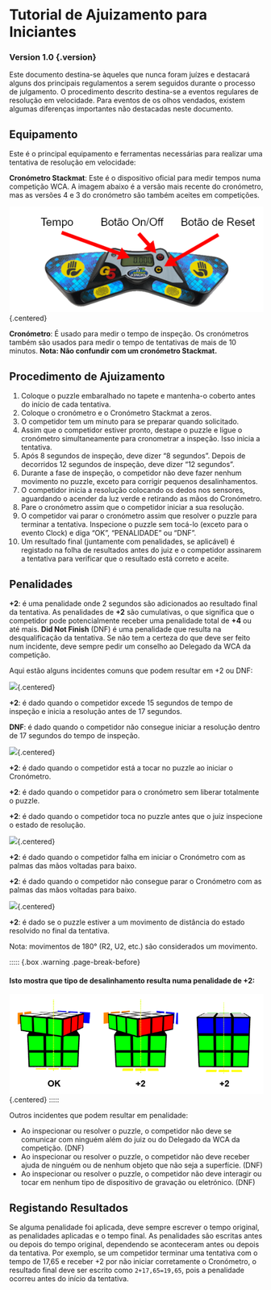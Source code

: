 # Tutorial de Ajuizamento para Iniciantes

### Version 1.0 {.version}

Este documento destina-se àqueles que nunca foram juízes e destacará alguns dos principais regulamentos a serem seguidos durante o processo de julgamento. O procedimento descrito destina-se a eventos regulares de resolução em velocidade. Para eventos de os olhos vendados, existem algumas diferenças importantes não destacadas neste documento.

## Equipamento

Este é o principal equipamento e ferramentas necessárias para realizar uma tentativa de resolução em velocidade:

**Cronómetro Stackmat**: Este é o dispositivo oficial para medir tempos numa competição WCA. A imagem abaixo é a versão mais recente do cronómetro, mas as versões 4 e 3 do cronómetro são também aceites em competições.

![](images/timer-pt.png){.centered}

**Cronómetro**: É usado para medir o tempo de inspeção. Os cronómetros também são usados para medir o tempo de tentativas de mais de 10 minutos. **Nota: Não confundir com um cronómetro Stackmat.**

## Procedimento de Ajuizamento

1. Coloque o puzzle embaralhado no tapete e mantenha-o coberto antes do início de cada tentativa.
2. Coloque o cronómetro e o Cronómetro Stackmat a zeros.
3. O competidor tem um minuto para se preparar quando solicitado.
4. Assim que o competidor estiver pronto, destape o puzzle e ligue o cronómetro simultaneamente para cronometrar a inspeção. Isso inicia a tentativa.
5. Após 8 segundos de inspeção, deve dizer “8 segundos”. Depois de decorridos 12 segundos de inspeção, deve dizer “12 segundos”.
6. Durante a fase de inspeção, o competidor não deve fazer nenhum movimento no puzzle, exceto para corrigir pequenos desalinhamentos.
7. O competidor inicia a resolução colocando os dedos nos sensores, aguardando o acender da luz verde e retirando as mãos do Cronómetro.
8. Pare o cronómetro assim que o competidor iniciar a sua resolução.
9. O competidor vai parar o cronómetro assim que resolver o puzzle para terminar a tentativa. Inspecione o puzzle sem tocá-lo (exceto para o evento Clock) e diga “OK”, “PENALIDADE” ou “DNF”.
10. Um resultado final (juntamente com penalidades, se aplicável) é registado na folha de resultados antes do juiz e o competidor assinarem a tentativa para verificar que o resultado está correto e aceite.

## Penalidades

**+2**: é uma penalidade onde 2 segundos são adicionados ao resultado final da tentativa. As penalidades de **+2** são cumulativas, o que significa que o competidor pode potencialmente receber uma penalidade total de **+4** ou até mais. **Did Not Finish** (DNF) é uma penalidade que resulta na desqualificação da tentativa. Se não tem a certeza do que deve ser feito num incidente, deve sempre pedir um conselho ao Delegado da WCA da competição.

Aqui estão alguns incidentes comuns que podem resultar em +2 ou DNF:

![](images/penalty1.png){.centered}

**+2**: é dado quando o competidor excede 15 segundos de tempo de inspeção e inicia a resolução antes de 17 segundos.

**DNF**: é dado quando o competidor não consegue iniciar a resolução dentro de 17 segundos do tempo de inspeção.

![](images/penalty2.png){.centered}

**+2**: é dado quando o competidor está a tocar no puzzle ao iniciar o Cronómetro.

**+2**: é dado quando o competidor para o cronómetro sem liberar totalmente o puzzle.

**+2**: é dado quando o competidor toca no puzzle antes que o juiz inspecione o estado de resolução.

![](images/penalty3.png){.centered}

**+2**: é dado quando o competidor falha em iniciar o Cronómetro com as palmas das mãos voltadas para baixo.

**+2**: é dado quando o competidor não consegue parar o Cronómetro com as palmas das mãos voltadas para baixo.

![](images/penalty4.png){.centered}

**+2**: é dado se o puzzle estiver a um movimento de distância do estado resolvido no final da tentativa.

Nota: movimentos de 180° (R2, U2, etc.) são considerados um movimento.

::::: {.box .warning .page-break-before}

#### Isto mostra que tipo de desalinhamento resulta numa penalidade de +2:

![](images/misalignments.png){.centered}
:::::

Outros incidentes que podem resultar em penalidade:

- Ao inspecionar ou resolver o puzzle, o competidor não deve se comunicar com ninguém além do juiz ou do Delegado da WCA da competição. (DNF)
- Ao inspecionar ou resolver o puzzle, o competidor não deve receber ajuda de ninguém ou de nenhum objeto que não seja a superfície. (DNF)
- Ao inspecionar ou resolver o puzzle, o competidor não deve interagir ou tocar em nenhum tipo de dispositivo de gravação ou eletrónico. (DNF)

## Registando Resultados

Se alguma penalidade foi aplicada, deve sempre escrever o tempo original, as penalidades aplicadas e o tempo final. As penalidades são escritas antes ou depois do tempo original, dependendo se aconteceram antes ou depois da tentativa. Por exemplo, se um competidor terminar uma tentativa com o tempo de 17,65 e receber +2 por não iniciar corretamente o Cronómetro, o resultado final deve ser escrito como `2+17,65=19,65`, pois a penalidade ocorreu antes do início da tentativa.
